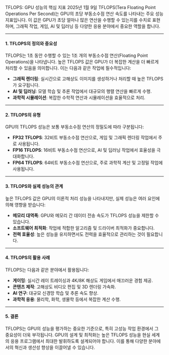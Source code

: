 TFLOPS: GPU 성능의 핵심 지표
2025년 1월 9일
TFLOPS(Tera Floating Point Operations Per Second)는 GPU의 초당 부동소수점 연산 속도를 나타내는 주요 성능 지표입니다. 이 값은 GPU가 초당 얼마나 많은 연산을 수행할 수 있는지를 수치로 표현하며, 그래픽 작업, 게임, AI 및 딥러닝 등 다양한 응용 분야에서 중요한 역할을 합니다.

---

#### 1. **TFLOPS의 정의와 중요성**

TFLOPS는 1초 동안 수행할 수 있는 1조 개의 부동소수점 연산(Floating Point Operations)을 나타냅니다. 높은 TFLOPS 값은 GPU가 더 복잡한 계산을 더 빠르게 처리할 수 있음을 의미합니다. 이는 다음과 같은 작업에 필수적입니다:

- **그래픽 렌더링**: 실시간으로 고해상도 이미지를 생성하거나 처리할 때 높은 TFLOPS가 요구됩니다.
- **AI 및 딥러닝**: 모델 학습 및 추론 작업에서 대규모의 행렬 연산을 빠르게 수행.
- **과학적 시뮬레이션**: 복잡한 수학적 연산과 시뮬레이션을 효율적으로 처리.

---

#### 2. **TFLOPS의 유형**

GPU의 TFLOPS 성능은 보통 부동소수점 연산의 정밀도에 따라 구분됩니다:

- **FP32 TFLOPS**: 32비트 부동소수점 연산으로, 게임 및 그래픽 렌더링 작업에서 주로 사용됩니다.
- **FP16 TFLOPS**: 16비트 부동소수점 연산으로, AI 및 딥러닝 작업에서 효율성을 극대화합니다.
- **FP64 TFLOPS**: 64비트 부동소수점 연산으로, 주로 과학적 계산 및 고정밀 작업에 사용됩니다.

---

#### 3. **TFLOPS와 실제 성능의 관계**

높은 TFLOPS 값은 GPU의 이론적 처리 성능을 나타내지만, 실제 성능은 여러 요인에 의해 영향을 받습니다:

- **메모리 대역폭**: GPU와 메모리 간 데이터 전송 속도가 TFLOPS 성능을 제한할 수 있습니다.
- **소프트웨어 최적화**: 작업에 적합한 알고리즘 및 드라이버 최적화가 중요합니다.
- **전력 효율성**: 높은 성능을 유지하면서도 전력을 효율적으로 관리하는 것이 필요합니다.

---

#### 4. **TFLOPS의 활용 사례**

TFLOPS는 다음과 같은 분야에서 활용됩니다:

- **게이밍**: 실시간 레이 트레이싱과 4K/8K 해상도 게임에서 매끄러운 경험 제공.
- **콘텐츠 제작**: 고해상도 비디오 편집 및 3D 렌더링 가속화.
- **AI 연구**: 대규모 신경망 학습 및 추론 속도 향상.
- **과학적 응용**: 물리학, 화학, 생물학 등에서 복잡한 계산 수행.

---

#### 5. **결론**

TFLOPS는 GPU의 성능을 평가하는 중요한 기준으로, 특히 고성능 작업 환경에서 그 중요성이 더욱 부각됩니다. GPU의 설계 및 최적화는 높은 TFLOPS 성능을 현실 세계의 응용 프로그램에서 최대한 발휘하도록 설계되어야 합니다. 이를 통해 다양한 분야에서의 혁신과 생산성 향상을 이끌어낼 수 있습니다.

